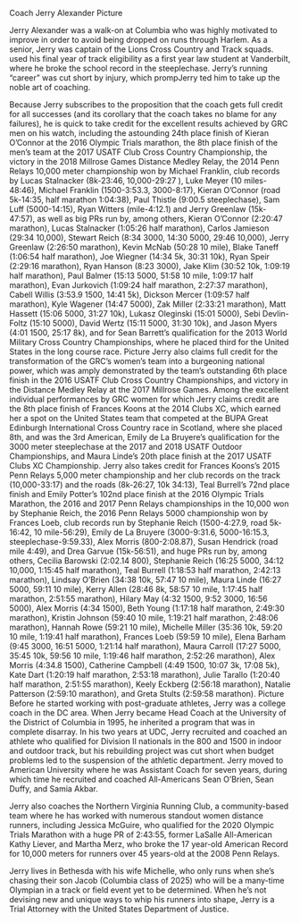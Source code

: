 ﻿Coach Jerry Alexander
Picture

Jerry Alexander was a walk-on at Columbia who was highly motivated to improve in order to avoid being dropped on runs through Harlem. As a senior, Jerry was captain of the Lions Cross Country and Track squads. used his final year of track eligibility as a first year law student at Vanderbilt, where he broke the school record in the steeplechase. Jerry’s running “career” was cut short by injury, which prompJerry ted him to take up the noble art of coaching.   

Because Jerry subscribes to the proposition that the coach gets full credit for all successes (and its corollary that the coach takes no blame for any failures), he is quick to take credit for the excellent results achieved by GRC men on his watch, including the astounding 24th place finish of Kieran O’Connor at the 2016 Olympic Trials marathon, the 8th place finish of the men’s team at the 2017 USATF Club Cross Country Championship, the victory in the 2018 Millrose Games Distance Medley Relay, the 2014 Penn Relays 10,000 meter championship won by Michael Franklin, club records by Lucas Stalnacker (8k-23:46, 10,000-29:27 ), Luke Meyer (10 miles-48:46), Michael Franklin (1500-3:53.3, 3000-8:17), Kieran O’Connor (road 5k-14:35, half marathon 1:04:38), Paul Thistle (9:00.5 steeplechase), Sam Luff (5000-14:15), Ryan Witters (mile-4:12.1) and Jerry Greenlaw (15k-47:57), as well as big PRs run by, among others, Kieran O’Connor (2:20:47 marathon), Lucas Stalnacker (1:05:26 half marathon), Carlos Jamieson (29:34 10,000), Stewart Reich (8:34 3000, 14:30 5000, 29:46 10,000), Jerry Greenlaw (2:26:50 marathon), Kevin McNab (50:28 10 mile), Blake Taneff (1:06:54 half marathon), Joe Wiegner (14:34 5k, 30:31 10k), Ryan Speir (2:29:16 marathon), Ryan Hanson (8:23 3000), Jake Klim (30:52 10k, 1:09:19 half marathon), Paul Balmer (15:13 5000, 51:58 10 mile, 1:09:17 half marathon), Evan Jurkovich (1:09:24 half marathon, 2:27:37 marathon), Cabell Willis (3:53.9 1500, 14:41 5k), Dickson Mercer (1:09:57 half marathon), Kyle Wagener (14:47 5000), Zak Miller (2:33:21 marathon), Matt Hassett (15:06 5000, 31:27 10k), Lukasz Oleginski (15:01 5000), Sebi Devlin-Foltz (15:10 5000), David Wertz (15:11 5000, 31:30 10k), and Jason Myers (4:01 1500, 25:17 8k), and for Sean Barrett’s qualification for the 2013 World Military Cross Country Championships, where he placed third for the United States in the long course race. 
Picture
Jerry also claims full credit for the transformation of the GRC’s women’s team into a burgeoning national power, which was amply demonstrated by the team’s outstanding 6th place finish in the 2016 USATF Club Cross Country Championships, and victory in the Distance Medley Relay at the 2017 Millrose Games.  Among the excellent individual performances by GRC women for which Jerry claims credit are the 8th place finish of Frances Koons at the 2014 Clubs XC, which earned her a spot on the United States team that competed at the BUPA Great Edinburgh International Cross Country race in Scotland, where she placed 8th, and was the 3rd American,  Emily de La Bruyere’s qualification for the 3000 meter steeplechase at the 2017 and 2018 USATF Outdoor Championships, and Maura Linde’s 20th place finish at the 2017 USATF Clubs XC Championship.  Jerry also takes credit for Frances Koons’s 2015 Penn Relays 5,000 meter championship and her club records on the track (10,000-33:17) and the roads (8k-26:27, 10k 34:13), Teal Burrell’s 72nd place finish and Emily Potter’s 102nd place finish at the 2016 Olympic Trials Marathon, the 2016 and 2017 Penn Relays championships in the 10,000 won by Stephanie Reich, the 2016 Penn Relays 5000 championship won by Frances Loeb, club records run by Stephanie Reich (1500-4:27.9, road 5k-16:42, 10 mile-56:29), Emily de La Bruyere (3000-9:31.6, 5000-16:15.3, steeplechase-9:59.33), Alex Morris (800-2:08.87), Susan Hendrick (road mile 4:49), and Drea Garvue (15k-56:51), and huge PRs run by, among others, Cecilia Barowski (2:02.14 800), Stephanie Reich (16:25 5000, 34:12 10,000, 1:15:45 half marathon), Teal Burrell (1:18:53 half marathon, 2:42:13 marathon), Lindsay O’Brien (34:38 10k, 57:47 10 mile), Maura Linde (16:27 5000, 59:11 10 mile), Kerry Allen (28:46 8k, 58:57 10 mile, 1:17:45 half marathon, 2:51:55 marathon), Hilary May (4:32 1500, 9:52 3000, 16:56 5000), Alex Morris (4:34 1500), Beth Young (1:17:18 half marathon, 2:49:30 marathon), Kristin Johnson (59:40 10 mile, 1:19:21 half marathon, 2:48:06 marathon), Hannah Rowe (59:21 10 mile), Michelle Miller (35:36 10k, 59:20 10 mile, 1:19:41 half marathon), Frances Loeb (59:59 10 mile), Elena Barham (9:45 3000, 16:51 5000, 1:21:14 half marathon), Maura Carroll (17:27 5000, 35:45 10k, 59:56 10 mile, 1:19:46 half marathon, 2:52:26 marathon), Alex Morris (4:34.8 1500), Catherine Campbell (4:49 1500, 10:07 3k, 17:08 5k), Kate Dart (1:20:19 half marathon, 2:53:18 marathon), Julie Tarallo (1:20:40 half marathon, 2:51:55 marathon), Keely Eckberg (2:56:18 marathon), Natalie Patterson (2:59:10 marathon), and Greta Stults (2:59:58 marathon). 
Picture
Before he started working with post-graduate athletes, Jerry was a college coach in the DC area.  When Jerry became Head Coach at the University of the District of Columbia in 1995, he inherited a program that was in complete disarray. In his two years at UDC, Jerry recruited and coached an athlete who qualified for Division II nationals in the 800 and 1500 in indoor and outdoor track, but his rebuilding project was cut short when budget problems led to the suspension of the athletic department. Jerry moved to American University where he was Assistant Coach for seven years, during which time he recruited and coached All-Americans Sean O’Brien, Sean Duffy, and Samia Akbar.  

Jerry also coaches the Northern Virginia Running Club, a community-based team where he has worked with numerous standout women distance runners, including Jessica McGuire, who qualified for the 2020 Olympic Trials Marathon with a huge PR of 2:43:55, former LaSalle All-American Kathy Liever, and Martha Merz, who broke the 17 year-old American Record for 10,000 meters for runners over 45 years-old at the 2008 Penn Relays.  

Jerry lives in Bethesda with his wife Michelle, who only runs when she’s chasing their son Jacob (Columbia class of 2025) who will be a many-time Olympian in a track or field event yet to be determined. When he’s not devising new and unique ways to whip his runners into shape, Jerry is a Trial Attorney with the United States Department of Justice. 
